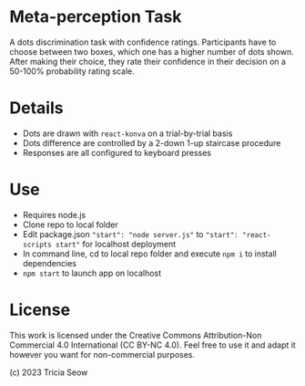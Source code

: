 # Meta-perception Task

A dots discrimination task with confidence ratings. Participants have to choose between two boxes, which one has a higher number of dots shown. After making their choice, they rate their confidence in their decision on a 50-100% probability rating scale.

# Details

- Dots are drawn with `react-konva` on a trial-by-trial basis
- Dots difference are controlled by a 2-down 1-up staircase procedure
- Responses are all configured to keyboard presses

# Use

- Requires node.js
- Clone repo to local folder
- Edit package.json `"start": "node server.js"` to `"start": "react-scripts start"` for localhost deployment
- In command line, cd to local repo folder and execute `npm i` to install dependencies
- `npm start` to launch app on localhost

# License

This work is licensed under the Creative Commons Attribution-Non Commercial 4.0 International (CC BY-NC 4.0). Feel free to use it and adapt it however you want for non-commercial purposes.

(c) 2023 Tricia Seow
